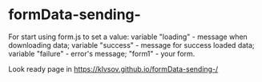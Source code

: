 # formData-sending-

For start using form.js to set a value: variable "loading" - message when downloading data; variable  "success" - message for success loaded data; variable "failure" - error's message; "form1" - your form.

Look ready page in https://klvsov.github.io/formData-sending-/